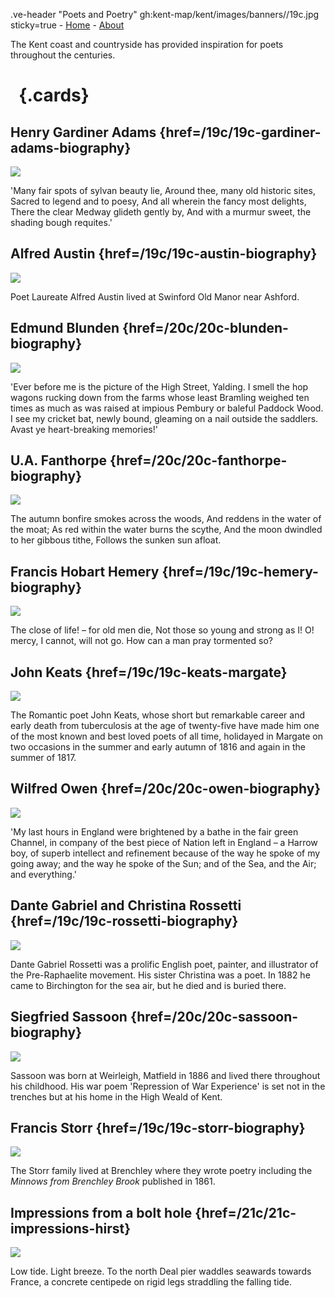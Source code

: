 .ve-header "Poets and Poetry" gh:kent-map/kent/images/banners//19c.jpg sticky=true
    - [Home](/)
    - [About](/about)

The Kent coast and countryside has provided inspiration for poets throughout the centuries.

# &nbsp; {.cards}

## Henry Gardiner Adams {href=/19c/19c-gardiner-adams-biography}

![](https://iiif.juncture-digital.org/thumbnail?url=https://stor.artstor.org/stor/fb97b8a2-50de-4cae-b35b-7aedb06de42b)

'Many fair spots of sylvan beauty lie, Around thee, many old historic sites, Sacred to legend and to poesy, And all wherein the fancy most delights, There the clear Medway glideth gently by, And with a murmur sweet, the shading bough requites.'

## Alfred Austin {href=/19c/19c-austin-biography}

![](https://iiif.juncture-digital.org/thumbnail?url=https://stor.artstor.org/stor/92a76fb8-2dd9-4c8f-9ab4-875516a84afc)

Poet Laureate Alfred Austin lived at Swinford Old Manor near Ashford.

## Edmund Blunden {href=/20c/20c-blunden-biography}

![](https://iiif.juncture-digital.org/thumbnail?url=https://stor.artstor.org/stor/af58512e-cbf4-4f26-8776-3560de893011)

'Ever before me is the picture of the High Street, Yalding. I smell the hop wagons rucking down from the farms whose least Bramling weighed ten times as much as was raised at impious Pembury or baleful Paddock Wood. I see my cricket bat, newly bound, gleaming on a nail outside the saddlers. Avast ye heart-breaking memories!'

## U.A. Fanthorpe {href=/20c/20c-fanthorpe-biography}

![](https://iiif.juncture-digital.org/thumbnail?url=https://stor.artstor.org/stor/4b100611-c99e-4cde-a1d3-6ebd0aa3c6a9)

The autumn bonfire smokes across the woods, And reddens in the water of the moat; As red within the water burns the scythe, And the moon dwindled to her gibbous tithe, Follows the sunken sun afloat.

## Francis Hobart Hemery {href=/19c/19c-hemery-biography}

![](https://iiif.juncture-digital.org/thumbnail?url=https://stor.artstor.org/stor/3cb447d3-c9cf-47a9-aac5-f019f2f745aa)

The close of life! – for old men die, Not those so young and strong as I! O! mercy, I cannot, will not go. How can a man pray tormented so?

## John Keats {href=/19c/19c-keats-margate}

![](https://iiif.juncture-digital.org/thumbnail?url=https://stor.artstor.org/stor/3d6bd78a-fd4c-48c8-89fc-5add0e8f84fe)

The Romantic poet John Keats, whose short but remarkable career and early death from tuberculosis at the age of twenty-five have made him one of the most known and best loved poets of all time, holidayed in Margate on two occasions in the summer and early autumn of 1816 and again in the summer of 1817.

## Wilfred Owen {href=/20c/20c-owen-biography}

![](https://iiif.juncture-digital.org/thumbnail?url=https://stor.artstor.org/stor/94ab5b11-f726-4067-8c5b-46b3c295fad6)

'My last hours in England were brightened by a bathe in the fair green Channel, in company of the best piece of Nation left in England – a Harrow boy, of superb intellect and refinement because of the way he spoke of my going away; and the way he spoke of the Sun; and of the Sea, and the Air; and everything.'

## Dante Gabriel and Christina Rossetti {href=/19c/19c-rossetti-biography}

![](https://iiif.juncture-digital.org/thumbnail?url=https://stor.artstor.org/stor/09022d7a-17ba-48e8-8429-10f7fcbb6a46)

Dante Gabriel Rossetti was a prolific English poet, painter, and illustrator of the Pre-Raphaelite movement. His sister Christina was a poet. In 1882 he came to Birchington for the sea air, but he died and is buried there.

## Siegfried Sassoon {href=/20c/20c-sassoon-biography}

![](https://iiif.juncture-digital.org/thumbnail?url=https://upload.wikimedia.org/wikipedia/commons/b/b4/Siegfried_Sassoon_by_Glyn_Warren_Philpot_1917.jpeg)

Sassoon was born at Weirleigh, Matfield in 1886 and lived there throughout his childhood. His war poem 'Repression of War Experience' is set not in the trenches but at his home in the High Weald of Kent.

## Francis Storr {href=/19c/19c-storr-biography}

![](https://iiif.juncture-digital.org/thumbnail?url=https://stor.artstor.org/stor/99141c27-93ca-4f9d-bfef-56a29b4bc3f3)

The Storr family lived at Brenchley where they wrote poetry including the _Minnows from Brenchley Brook_ published in 1861.

## Impressions from a bolt hole {href=/21c/21c-impressions-hirst}

![](https://iiif.juncture-digital.org/thumbnail?url=https://stor.artstor.org/stor/731e64ad-bad5-4db7-998a-84087304e97d)

Low tide. Light breeze. To the north Deal pier waddles seawards towards France, a concrete centipede on rigid legs straddling the falling tide.
